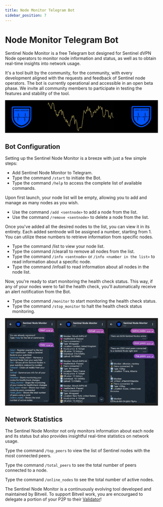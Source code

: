 ```yaml
---
title: Node Monitor Telegram Bot
sidebar_position: 7
---
```


# Node Monitor Telegram Bot

Sentinel Node Monitor is a free Telegram bot designed for Sentinel dVPN Node operators to monitor node information and status, as well as to obtain real-time insights into network usage.

It's a tool built by the community, for the community, with every development aligned with the requests and feedback of Sentinel node operators. The bot is currently operational and accessible in an open beta phase. We invite all community members to participate in testing the features and stability of the tool.


![](/img/dvpn-nodes/tools/node-monitor-bot-logo.png)


## Bot Configuration

Setting up the Sentinel Node Monitor is a breeze with just a few simple steps:

- Add Sentinel Node Monitor to Telegram.
- Type the command `/start` to initiate the Bot.
- Type the command `/help` to access the complete list of available commands.

Upon first launch, your node list will be empty, allowing you to add and manage as many nodes as you wish.

- Use the command `/add <sentnode>` to add a node from the list.
- Use the command `/remove <sentnode>` to delete a node from the list.

Once you've added all the desired nodes to the list, you can view it in its entirety. Each added sentnode will be assigned a number, starting from 1. You can utilize these numbers to retrieve information from specific nodes.

- Type the command /list to view your node list.
- Type the command /clearall to remove all nodes from the list.
- Type the command `/info <sentnode>` or `/info <number in the list>` to read information about a specific node.
- Type the command /infoall to read information about all nodes in the node list.

Now, you're ready to start monitoring the health check status. This way, if any of your nodes were to fail the health check, you'll automatically receive an alert notification from the Bot.

- Type the command `/monitor` to start monitoring the health check status.
- Type the command `/stop_monitor` to halt the health check status monitoring.

![](/img/dvpn-nodes/tools/node-monitor-bot-screens.png)


## Network Statistics

The Sentinel Node Monitor not only monitors information about each node and its status but also provides insightful real-time statistics on network usage.

Type the command `/top_peers` to view the list of Sentinel nodes with the most connected peers.

Type the command `/total_peers` to see the total number of peers connected to a node.

Type the command `/online_nodes` to see the total number of active nodes.

The Sentinel Node Monitor is a continuously evolving tool developed and maintained by Bitveil. To support Bitveil work, you are encourgaed to delegate a portion of your P2P to their [Validator](https://explorer.sentinel.co/sentinel/validator/sentvaloper1xmc6yzr95v0w5pcx7k8qx97w69rhc4caclfy9h)!
